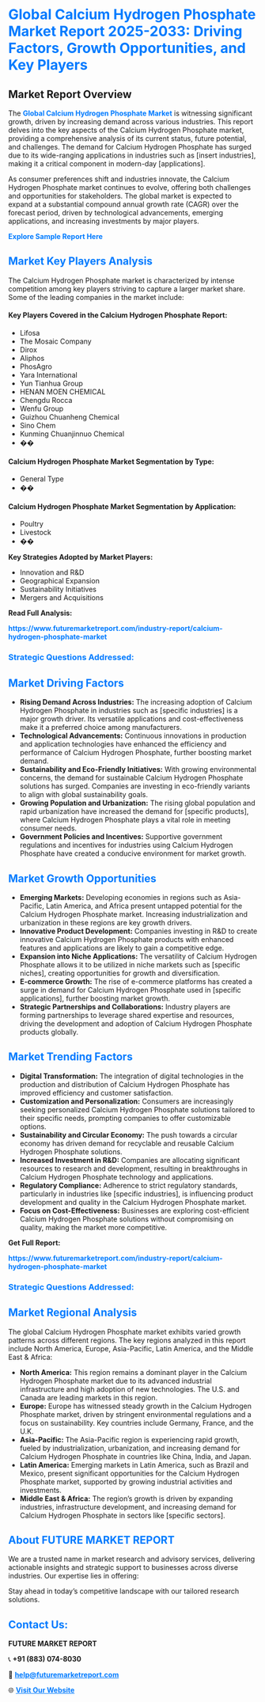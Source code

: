 <h1 style="color: #007BFF;">Global Calcium Hydrogen Phosphate Market Report 2025-2033: Driving Factors, Growth Opportunities, and Key Players</h1>

<section id="overview">
<h2>Market Report Overview</h2>
<p>The <a href="https://www.futuremarketreport.com/industry-report/calcium-hydrogen-phosphate-market" style="color: #007BFF; text-decoration: none;"><strong>Global Calcium Hydrogen Phosphate Market</strong></a> is witnessing significant growth, driven by increasing demand across various industries. This report delves into the key aspects of the Calcium Hydrogen Phosphate market, providing a comprehensive analysis of its current status, future potential, and challenges. The demand for Calcium Hydrogen Phosphate has surged due to its wide-ranging applications in industries such as [insert industries], making it a critical component in modern-day [applications].</p>
<p>As consumer preferences shift and industries innovate, the Calcium Hydrogen Phosphate market continues to evolve, offering both challenges and opportunities for stakeholders. The global market is expected to expand at a substantial compound annual growth rate (CAGR) over the forecast period, driven by technological advancements, emerging applications, and increasing investments by major players.</p>
</section>

<section id="overview">
<p><a href="https://www.futuremarketreport.com/request-sample/reportId=117263" style="color: #007BFF; text-decoration: none;"><strong>Explore Sample Report Here</strong></a></p>
</section>

<section id="key-players">
<h2 style="color: #007BFF;">Market Key Players Analysis</h2>
<p>The Calcium Hydrogen Phosphate market is characterized by intense competition among key players striving to capture a larger market share. Some of the leading companies in the market include:</p>
<h4>Key Players Covered in the Calcium Hydrogen Phosphate Report:</h4>
<ul><li>Lifosa</li><li>The Mosaic Company</li><li>Dirox</li><li>Aliphos</li><li>PhosAgro</li><li>Yara International</li><li>Yun Tianhua Group</li><li>HENAN MOEN CHEMICAL</li><li>Chengdu Rocca</li><li>Wenfu Group</li><li>Guizhou Chuanheng Chemical</li><li>Sino Chem</li><li>Kunming Chuanjinnuo Chemical</li><li>��</li></ul>
<h4>Calcium Hydrogen Phosphate Market Segmentation by Type:</h4>
<ul><li>General Type</li><li>��</li></ul>

<h4>Calcium Hydrogen Phosphate Market Segmentation by Application:</h4>
<ul><li>Poultry</li><li>Livestock</li><li>��</li></ul>
<p><strong>Key Strategies Adopted by Market Players:</strong></p>
<ul>
<li>Innovation and R&D</li>
<li>Geographical Expansion</li>
<li>Sustainability Initiatives</li>
<li>Mergers and Acquisitions</li>
</ul>
</section>

<section>
<p><strong>Read Full Analysis: </strong></p><a href="https://www.futuremarketreport.com/industry-report/calcium-hydrogen-phosphate-market" style="color: #007BFF; text-decoration: none;"><strong>https://www.futuremarketreport.com/industry-report/calcium-hydrogen-phosphate-market</strong></a>
<h3 style="color: #007BFF;">Strategic Questions Addressed:</h3>
</section>

<section id="driving-factors">
<h2 style="color: #007BFF;">Market Driving Factors</h2>
<ul>
<li><strong>Rising Demand Across Industries:</strong> The increasing adoption of Calcium Hydrogen Phosphate in industries such as [specific industries] is a major growth driver. Its versatile applications and cost-effectiveness make it a preferred choice among manufacturers.</li>
<li><strong>Technological Advancements:</strong> Continuous innovations in production and application technologies have enhanced the efficiency and performance of Calcium Hydrogen Phosphate, further boosting market demand.</li>
<li><strong>Sustainability and Eco-Friendly Initiatives:</strong> With growing environmental concerns, the demand for sustainable Calcium Hydrogen Phosphate solutions has surged. Companies are investing in eco-friendly variants to align with global sustainability goals.</li>
<li><strong>Growing Population and Urbanization:</strong> The rising global population and rapid urbanization have increased the demand for [specific products], where Calcium Hydrogen Phosphate plays a vital role in meeting consumer needs.</li>
<li><strong>Government Policies and Incentives:</strong> Supportive government regulations and incentives for industries using Calcium Hydrogen Phosphate have created a conducive environment for market growth.</li>
</ul>
</section>

<section id="growth-opportunities">
<h2 style="color: #007BFF;">Market Growth Opportunities</h2>
<ul>
<li><strong>Emerging Markets:</strong> Developing economies in regions such as Asia-Pacific, Latin America, and Africa present untapped potential for the Calcium Hydrogen Phosphate market. Increasing industrialization and urbanization in these regions are key growth drivers.</li>
<li><strong>Innovative Product Development:</strong> Companies investing in R&D to create innovative Calcium Hydrogen Phosphate products with enhanced features and applications are likely to gain a competitive edge.</li>
<li><strong>Expansion into Niche Applications:</strong> The versatility of Calcium Hydrogen Phosphate allows it to be utilized in niche markets such as [specific niches], creating opportunities for growth and diversification.</li>
<li><strong>E-commerce Growth:</strong> The rise of e-commerce platforms has created a surge in demand for Calcium Hydrogen Phosphate used in [specific applications], further boosting market growth.</li>
<li><strong>Strategic Partnerships and Collaborations:</strong> Industry players are forming partnerships to leverage shared expertise and resources, driving the development and adoption of Calcium Hydrogen Phosphate products globally.</li>
</ul>
</section>

<section id="trending-factors">
<h2 style="color: #007BFF;">Market Trending Factors</h2>
<ul>
<li><strong>Digital Transformation:</strong> The integration of digital technologies in the production and distribution of Calcium Hydrogen Phosphate has improved efficiency and customer satisfaction.</li>
<li><strong>Customization and Personalization:</strong> Consumers are increasingly seeking personalized Calcium Hydrogen Phosphate solutions tailored to their specific needs, prompting companies to offer customizable options.</li>
<li><strong>Sustainability and Circular Economy:</strong> The push towards a circular economy has driven demand for recyclable and reusable Calcium Hydrogen Phosphate solutions.</li>
<li><strong>Increased Investment in R&D:</strong> Companies are allocating significant resources to research and development, resulting in breakthroughs in Calcium Hydrogen Phosphate technology and applications.</li>
<li><strong>Regulatory Compliance:</strong> Adherence to strict regulatory standards, particularly in industries like [specific industries], is influencing product development and quality in the Calcium Hydrogen Phosphate market.</li>
<li><strong>Focus on Cost-Effectiveness:</strong> Businesses are exploring cost-efficient Calcium Hydrogen Phosphate solutions without compromising on quality, making the market more competitive.</li>
</ul>
</section>

<section>
<p><strong>Get Full Report: </strong></p><a href="https://www.futuremarketreport.com/industry-report/calcium-hydrogen-phosphate-market" style="color: #007BFF; text-decoration: none;"><strong>https://www.futuremarketreport.com/industry-report/calcium-hydrogen-phosphate-market</strong></a>
<h3 style="color: #007BFF;">Strategic Questions Addressed:</h3>
</section>


<section id="regional-analysis">
<h2 style="color: #007BFF;">Market Regional Analysis</h2>
<p>The global Calcium Hydrogen Phosphate market exhibits varied growth patterns across different regions. The key regions analyzed in this report include North America, Europe, Asia-Pacific, Latin America, and the Middle East & Africa:</p>
<ul>
<li><strong>North America:</strong> This region remains a dominant player in the Calcium Hydrogen Phosphate market due to its advanced industrial infrastructure and high adoption of new technologies. The U.S. and Canada are leading markets in this region.</li>
<li><strong>Europe:</strong> Europe has witnessed steady growth in the Calcium Hydrogen Phosphate market, driven by stringent environmental regulations and a focus on sustainability. Key countries include Germany, France, and the U.K.</li>
<li><strong>Asia-Pacific:</strong> The Asia-Pacific region is experiencing rapid growth, fueled by industrialization, urbanization, and increasing demand for Calcium Hydrogen Phosphate in countries like China, India, and Japan.</li>
<li><strong>Latin America:</strong> Emerging markets in Latin America, such as Brazil and Mexico, present significant opportunities for the Calcium Hydrogen Phosphate market, supported by growing industrial activities and investments.</li>
<li><strong>Middle East & Africa:</strong> The region’s growth is driven by expanding industries, infrastructure development, and increasing demand for Calcium Hydrogen Phosphate in sectors like [specific sectors].</li>
</ul>
</section>

<footer>
<h2 style="color: #007BFF;">About FUTURE MARKET REPORT</h2>
<p>We are a trusted name in market research and advisory services, delivering actionable insights and strategic support to businesses across diverse industries. Our expertise lies in offering:</p>

<p>Stay ahead in today’s competitive landscape with our tailored research solutions.</p>

<h2 style="color: #007BFF;">Contact Us:</h2>
<p><strong>FUTURE MARKET REPORT</strong></p>
<p>📞 <strong>+91 (883) 074-8030</strong></p>
<p>📧 <strong><a href="mailto:help@futuremarketreport.com" style="color: #007BFF;">help@futuremarketreport.com</a></strong></p>
<p>🌐 <strong><a href="https://www.futuremarketreport.com/" style="color: #007BFF;">Visit Our Website</a></strong></p>
</footer>